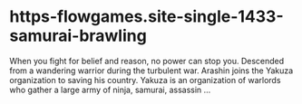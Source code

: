 # https-flowgames.site-single-1433-samurai-brawling
When you fight for belief and reason, no power can stop you. Descended from a wandering warrior during the turbulent war. Arashin joins the Yakuza organization to saving his country. Yakuza is an organization of warlords who gather a large army of ninja, samurai, assassin … 
